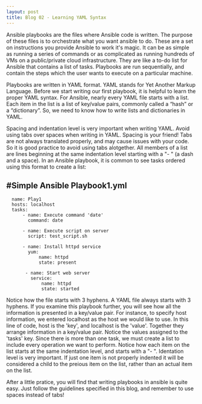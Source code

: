 ```yaml
---
layout: post
title: Blog 02 - Learning YAML Syntax
---
```

Ansible playbooks are the files where Ansible code is written. The purpose of these files is to orchestrate what you want ansible to do. These are a set on instructions you provide Ansible to work it's magic. It can be as simple as running a series of commands or as complicated as running hundreds of VMs on a public/private cloud infrastructure. They are like a to-do list for Ansible that contains a list of tasks. Playbooks are run sequentially, and contain the steps which the user wants to execute on a particular machine. 

Playbooks are written in YAML format. YAML stands for Yet Another Markup Language. Before we start writing our first playbook, it is helpful to learn the proper YAML syntax. For Ansible, nearly every YAML file starts with a list. Each item in the list is a list of key/value pairs, commonly called a “hash” or a “dictionary”. So, we need to know how to write lists and dictionaries in YAML.

Spacing and indentation level is very important when writing YAML. Avoid using tabs over spaces when writing in YAML. Spacing is your friend! Tabs are not always  translated properly, and may cause issues with your code. So it is good practice to avoid using tabs alotgether. All members of a list are lines beginning at the same indentation level starting with a "- " (a dash and a space). In an Ansible playbook, it is common to see tasks ordered using this format to create a list:

  #Simple Ansible Playbook1.yml
  --- 
      name: Play1
      hosts: localhost
      tasks:
          - name: Execute command 'date'
            command: date
            
          - name: Execute script on server
            script: test_script.sh
            
          - name: Install httpd service
            yum:
                name: httpd
                state: present
                
           - name: Start web server
             service:
                 name: httpd
                 state: started
                
Notice how the file starts with 3 hyphens. A YAML file always starts with 3 hyphens. If you examine this playbook further, you will see how all the information is presented in a key/value pair. For instance, to specify host information, we entered localhost as the host we would like to use. In this line of code, host is the 'key', and localhost is the 'value'. Together they arrange information in a key/value pair. Notice the values assigned to the 'tasks' key. Since there is more than one task, we must create a list to include every operation we want to perform. Notice how each item on the list starts at the same indentation level, and starts with a "- ". Identation level is very important. If just one item is not properly indented it will be considered a child to the preious item on the list, rather than an actual item on the list.

After a little pratice, you will find that writing playbooks in ansible is quite easy. Just follow the guidelines specified in this blog, and remember to use spaces instead of tabs!
